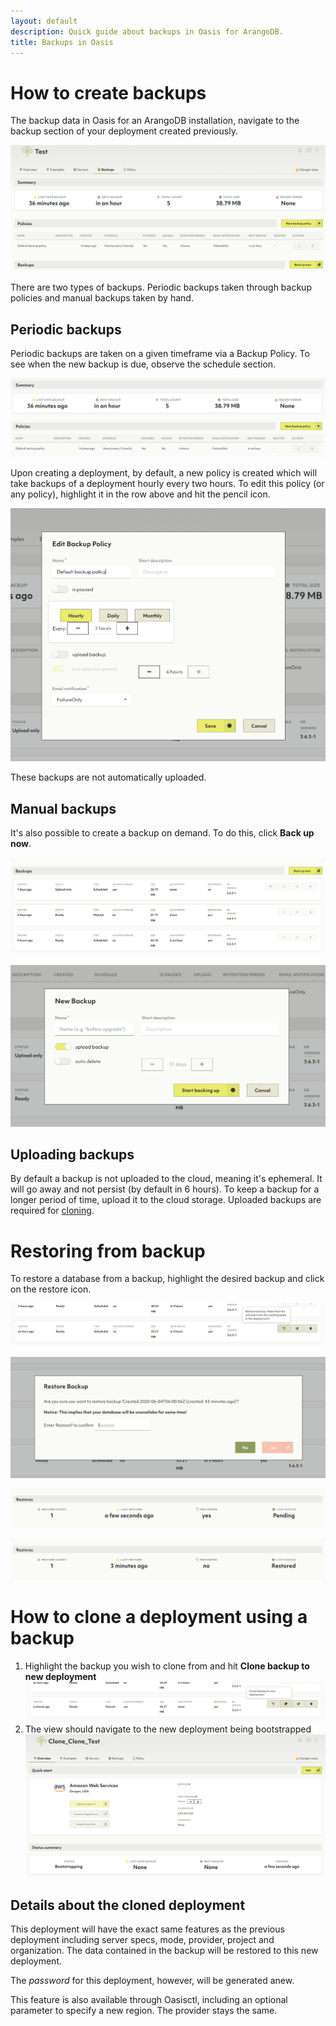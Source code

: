 ```yaml
---
layout: default
description: Quick guide about backups in Oasis for ArangoDB.
title: Backups in Oasis
---
```


# How to create backups

The backup data in Oasis for an ArangoDB installation, navigate to the backup section of your deployment created previously.

![Backup ArangoDB](../images/oasis-backup-section.png)

There are two types of backups. Periodic backups taken through backup policies and manual backups taken by hand.

## Periodic backups

Periodic backups are taken on a given timeframe via a Backup Policy. To see when the new backup is due, observe the schedule section.

![Backup Policy schedule](../images/oasis-backup-policy-schedule.png)

Upon creating a deployment, by default, a new policy is created which will take backups of a deployment hourly every two hours. To edit this policy (or any policy), highlight it in the row above and hit the pencil icon.

![Edit Backup Policy](../images/oasis-edit-backup-policy.png)

These backups are not automatically uploaded.

## Manual backups

It's also possible to create a backup on demand. To do this, click **Back up now**.

![Back up Now](../images/oasis-back-up-now.png)

![Back up Now Dialog](../images/oasis-back-up-now-dialog.png)

## Uploading backups

By default a backup is not uploaded to the cloud, meaning it's ephemeral. It will go away and not persist (by default in 6 hours). To keep a backup for a longer period of time, upload it to the cloud storage. Uploaded backups are required for [cloning](#how-to-clone-a-deployment-using-a-backup).

# Restoring from backup

To restore a database from a backup, highlight the desired backup and click on the restore icon.

![Restore From Backup](../images/oasis-restore-from-backup.png)

![Restore From Backup Dialog](../images/oasis-restore-from-backup-dialog.png)

![Restore From Backup Status Pending](../images/oasis-restore-from-backup-status-pending.png)

![Restore From Backup Status Restored](../images/oasis-restore-from-backup-status-restored.png)

# How to clone a deployment using a backup

1. Highlight the backup you wish to clone from and hit **Clone backup to new deployment**
![Oasis Clone Deployment From Backup](../images/oasis-clone-deployment-from-backup.png)
1. The view should navigate to the new deployment being bootstrapped
![Oasis Cloned Deployment](../images/oasis-cloned-deployment.png)

## Details about the cloned deployment

This deployment will have the exact same features as the previous deployment
including server specs, mode, provider, project and organization. The data
contained in the backup will be restored to this new deployment.

The *password* for this deployment, however, will be generated anew.

This feature is also available through Oasisctl, including an optional parameter to specify a new region. The provider stays the same.
